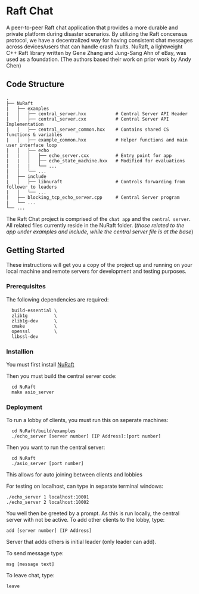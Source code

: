 # Raft Chat

A peer-to-peer Raft chat application that provides a more durable and private platform during disaster scenarios. 
By utilizing the Raft concensus protocol, we have a decentralized way for having consistent chat messages
across devices/users that can handle crash faults. NuRaft, a lightweight C++ Raft library
written by Gene Zhang and Jung-Sang Ahn of eBay, was used as a foundation. (The authors based their work on prior work
by Andy Chen)

## Code Structure
    .
    ├── NuRaft 
    |   ├── examples 
    |   │   ├── central_server.hxx           # Central Server API Header
    |   │   ├── central_server.cxx           # Central Server API Implementation
    |   │   ├── central_server_common.hxx    # Contains shared CS functions & variables
    |   │   ├── example_common.hxx           # Helper functions and main user interface loop
    |   │   ├── echo
    |   |   │   ├── echo_server.cxx          # Entry point for app
    |   |   │   ├── echo_state_machine.hxx   # Modified for evaluations
    |   |   |   └── ... 
    |   │   └── ...
    |   ├── include 
    |   │   ├── libnuraft                    # Controls forwarding from follower to leaders
    |   │   └── ...
    |   ├── blocking_tcp_echo_server.cpp     # Central Server program
    |   └── ...
    └── ...

The Raft Chat project is comprised of the `chat app` and the `central server`. All related
files currently reside in the NuRaft folder. (*those related to the app under examples and include,
while the central server file is at the base*)

## Getting Started

These instructions will get you a copy of the project up and running on your local machine and remote
servers for development and testing purposes.

### Prerequisites

The following dependencies are required:

```
  build-essential \
  zlib1g          \
  zlib1g-dev      \
  cmake           \
  openssl         \
  libssl-dev 
```

### Installion 

You must first install [NuRaft](./NuRaft/README.md)

Then you must build the central server code:
```
  cd NuRaft
  make asio_server
```

### Deployment

To run a lobby of clients, you must run this on seperate machines:
```
  cd NuRaft/build/examples
  ./echo_server [server number] [IP Address]:[port number]
```

Then you want to run the central server:
```
  cd NuRaft
  ./asio_server [port number]
```

This allows for auto joining between clients and lobbies

For testing on localhost, can type in separate terminal windows: 
```
./echo_server 1 localhost:10001  
./echo_server 2 localhost:10002
```

You well then be greeted by a prompt. As this is run locally, the central server
with not be active. To add other clients to the lobby, type:
```
add [server number] [IP Address]
```

Server that adds others is initial leader (only leader can add).

To send message type: 
```
msg [message text]
```

To leave chat, type: 
```
leave
```
